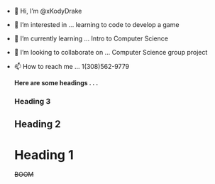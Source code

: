 - 👋 Hi, I’m @xKodyDrake
- 👀 I’m interested in ... learning to code to develop a game
- 🌱 I’m currently learning ... Intro to Computer Science
- 💞️ I’m looking to collaborate on ... Computer Science group project
- 📫 How to reach me ... 1(308)562-9779

  **Here are some headings . . .**
  ### Heading 3
  ## Heading 2
  # Heading 1
  ~~BOOM~~
  
  
<!---
xKodyDrake/xKodyDrake is a ✨ special ✨ repository because its `README.md` (this file) appears on your GitHub profile.
You can click the Preview link to take a look at your changes.
--->
